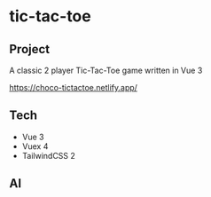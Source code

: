 # tic-tac-toe

## Project

A classic 2 player Tic-Tac-Toe game written in Vue 3

https://choco-tictactoe.netlify.app/

## Tech

- Vue 3
- Vuex 4
- TailwindCSS 2

## AI


